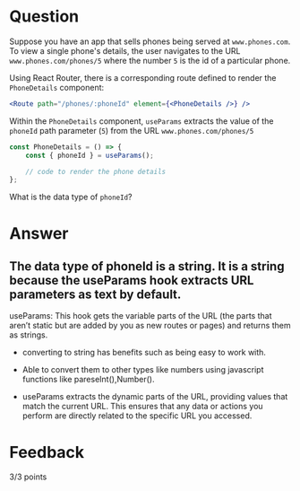 # Question

Suppose you have an app that sells phones being served at `www.phones.com`. To view a single phone's details, the user navigates to the URL `www.phones.com/phones/5` where the number `5` is the id of a particular phone.

Using React Router, there is a corresponding route defined to render the `PhoneDetails` component:

```jsx
<Route path="/phones/:phoneId" element={<PhoneDetails />} />
```

Within the `PhoneDetails` component, `useParams` extracts the value of the `phoneId` path parameter (`5`) from the URL `www.phones.com/phones/5`

```jsx
const PhoneDetails = () => {
	const { phoneId } = useParams();

	// code to render the phone details
};
```

What is the data type of `phoneId`?

# Answer

## The data type of phoneId is a string. It is a string because the useParams hook extracts URL parameters as text by default.

useParams: This hook gets the variable parts of the URL (the parts that aren’t static but are added by you as new routes or pages) and returns them as strings.

- converting to string has benefits such as being easy to work with.
- Able to convert them to other types like numbers using javascript functions like pareseInt(),Number().

- useParams extracts the dynamic parts of the URL, providing values that match the current URL. This ensures that any data or actions you perform are directly related to the specific URL you accessed.

<!-- useParams

This React Router hook extracts URL parameters from the current route. Parameters are always returned as strings, regardless of their original data type in the URL. -->

# Feedback

3/3 points

